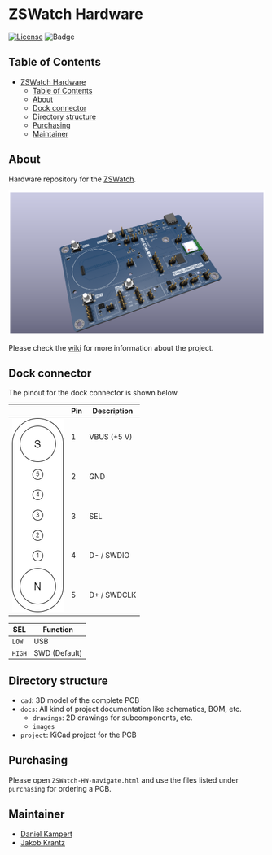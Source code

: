 # ZSWatch Hardware

[![License](https://img.shields.io/badge/License-GPL%203.0-blue.svg)](https://opensource.org/license/gpl-3-0/)
![Badge](https://github.com/kampi/zswatch-hw/actions/workflows/build.yml/badge.svg?color=yellow)

## Table of Contents

- [ZSWatch Hardware](#zswatch-hardware)
  - [Table of Contents](#table-of-contents)
  - [About](#about)
  - [Dock connector](#dock-connector)
  - [Directory structure](#directory-structure)
  - [Purchasing](#purchasing)
  - [Maintainer](#maintainer)

## About

Hardware repository for the [ZSWatch](https://github.com/jakkra/ZSWatch).

![PCB Top side](/docs/images/Image_Complete.png)

Please check the [wiki](https://github.com/jakkra/ZSWatch/wiki) for more information about the project.

## Dock connector

The pinout for the dock connector is shown below.

<table class="tg">
<thead>
  <tr>
    <th class="tg-0pky"></th>
    <th class="tg-0pky">Pin</th>
    <th class="tg-0pky">Description</th>
  </tr>
</thead>
<tbody>
  <tr>
    <td class="tg-0pky" rowspan="5"><img src="docs/images/Dock-Connector.png" alt="Dock connector"></td>
    <td class="tg-0pky">1</td>
    <td class="tg-0pky">VBUS (+5 V)</td>
  </tr>
  <tr>
    <td class="tg-0pky">2</td>
    <td class="tg-0pky">GND</td>
  </tr>
  <tr>
    <td class="tg-0pky">3</td>
    <td class="tg-0pky">SEL</td>
  </tr>
  <tr>
    <td class="tg-0lax">4</td>
    <td class="tg-0lax">D- / SWDIO</td>
  </tr>
  <tr>
    <td class="tg-0lax">5</td>
    <td class="tg-0lax">D+ / SWDCLK</td>
  </tr>
</tbody>
</table>

| SEL  | Function       |
|------|----------------|
|`LOW` | USB            |
|`HIGH`| SWD (Default)  |

## Directory structure

- `cad`: 3D model of the complete PCB
- `docs`: All kind of project documentation like schematics, BOM, etc.
  - `drawings`: 2D drawings for subcomponents, etc.
  - `images`
- `project`: KiCad project for the PCB

## Purchasing

Please open `ZSWatch-HW-navigate.html` and use the files listed under `purchasing` for ordering a PCB.

## Maintainer

- [Daniel Kampert](mailto:daniel.kameprt@kampis-elektroecke.de)
- [Jakob Krantz](mail@jakobkrantz.se)
